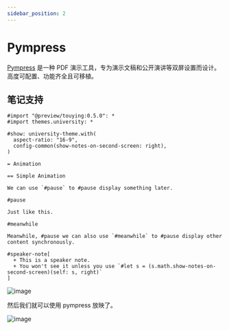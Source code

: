 ```yaml
---
sidebar_position: 2
---
```


# Pympress

[Pympress](https://github.com/Cimbali/pympress) 是一种 PDF 演示工具，专为演示文稿和公开演讲等双屏设置而设计。高度可配置、功能齐全且可移植。


## 笔记支持

```typst
#import "@preview/touying:0.5.0": *
#import themes.university: *

#show: university-theme.with(
  aspect-ratio: "16-9",
  config-common(show-notes-on-second-screen: right),
)

= Animation

== Simple Animation

We can use `#pause` to #pause display something later.

#pause

Just like this.

#meanwhile

Meanwhile, #pause we can also use `#meanwhile` to #pause display other content synchronously.

#speaker-note[
  + This is a speaker note.
  + You won't see it unless you use `#let s = (s.math.show-notes-on-second-screen)(self: s, right)`
]
```

![image](https://github.com/touying-typ/touying/assets/34951714/b43c7f99-c5f9-4084-aa70-c1561e8aafee)

然后我们就可以使用 pympress 放映了。

![image](https://github.com/touying-typ/touying/assets/34951714/afbe17cb-46d4-4507-90e8-959c53de95d5)

